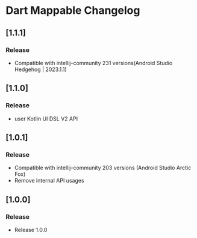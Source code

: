 <!-- Keep a Changelog guide -> https://keepachangelog.com -->

# Dart Mappable Changelog

## [1.1.1]

### Release

- Compatible with intellij-community 231 versions(Android Studio Hedgehog | 2023.1.1)

## [1.1.0]

### Release

- user Kotlin UI DSL V2 API

## [1.0.1]

### Release

- Compatible with intellij-community 203 versions (Android Studio Arctic Fox)
- Remove internal API usages

## [1.0.0]

### Release

- Release 1.0.0